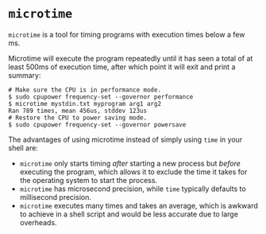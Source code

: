 # `microtime`

`microtime` is a tool for timing programs with execution times below a few ms.

Microtime will execute the program repeatedly until it has seen a total of at
least 500ms of execution time, after which point it will exit and print
a summary:

    # Make sure the CPU is in performance mode.
    $ sudo cpupower frequency-set --governor performance
    $ microtime mystdin.txt myprogram arg1 arg2
    Ran 789 times, mean 456us, stddev 123us
    # Restore the CPU to power saving mode.
    $ sudo cpupower frequency-set --governor powersave

The advantages of using microtime instead of simply using `time` in your
shell are:

  * `microtime` only starts timing *after* starting a new process but
    *before* executing the program, which allows it to exclude the time it
    takes for the operating system to start the process.
  * `microtime` has microsecond precision, while `time` typically defaults to
    millisecond precision.
  * `microtime` executes many times and takes an average, which is awkward to
    achieve in a shell script and would be less accurate due to large
    overheads.

